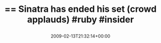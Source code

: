 ---
retweeted: false
source: <a href="http://twitter.com" rel="nofollow">Twitter Web Client</a>
entities:
  hashtags:
  - text: ruby
    indices:
    - '46'
    - '51'
  - text: insider
    indices:
    - '52'
    - '60'
  symbols: []
  user_mentions: []
  urls: []
display_text_range:
- '0'
- '60'
favorite_count: '0'
id_str: '1207893561'
truncated: false
retweet_count: '0'
id: '1207893561'
created_at: Fri Feb 13 21:32:14 +0000 2009
favorited: false
full_text: "== Sinatra has ended his set (crowd applauds) #ruby #insider"
lang: en
tags:
- ruby
- insider
- pesos/twitter
date: '2009-02-13T21:32:14+00:00'
src: https://twitter.com/bascht/status/1207893561
original_url: https://twitter.com/bascht/status/1207893561
type: twitter_tweet
text: "== Sinatra has ended his set (crowd applauds) #ruby #insider"
title: "== Sinatra has ended his set (crowd applauds) #ruby #insider\n"

---